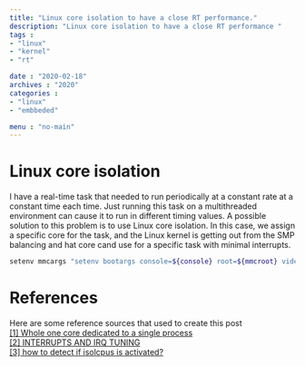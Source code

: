 ```yaml
---
title: "Linux core isolation to have a close RT performance."
description: "Linux core isolation to have a close RT performance "
tags : 
- "linux"
- "kernel"
- "rt"

date : "2020-02-18"
archives : "2020"
categories : 
- "linux"
- "embbeded"

menu : "no-main"
---
```

# Linux core isolation
I have a real-time task that needed to run periodically at a constant rate at a constant time each time. Just running this task on a multithreaded environment can cause it to run in different timing values. A possible solution to this problem is to use Linux core isolation. In this case, we assign a specific core for the task, and the Linux kernel is getting out from the SMP balancing and hat core cand use for a specific task with minimal interrupts.  


```bash
setenv mmcargs "setenv bootargs console=${console} root=${mmcroot} video=${video} isolcpus=2"
```

# References
Here are some reference sources that used to create this post  
[[1] Whole one core dedicated to a single process](https://stackoverflow.com/questions/13583146/whole-one-core-dedicated-to-single-process)  
[[2]  INTERRUPTS AND IRQ TUNING](https://access.redhat.com/documentation/en-us/red_hat_enterprise_linux/6/html/performance_tuning_guide/s-cpu-irq)  
[[3] how to detect if isolcpus is activated?](https://unix.stackexchange.com/questions/336017/how-to-detect-if-isolcpus-is-activated)
